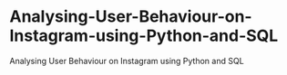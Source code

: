 # Analysing-User-Behaviour-on-Instagram-using-Python-and-SQL
Analysing User Behaviour on Instagram using Python and SQL
